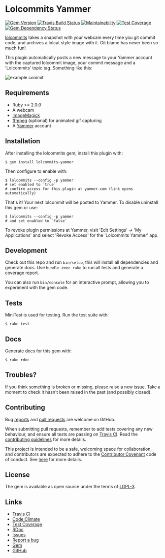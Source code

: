 # Lolcommits Yammer

[![Gem Version](https://img.shields.io/gem/v/lolcommits-yammer.svg?style=flat)](http://rubygems.org/gems/lolcommits-yammer)
[![Travis Build Status](https://travis-ci.org/lolcommits/lolcommits-yammer.svg?branch=master)](https://travis-ci.org/lolcommits/lolcommits-yammer)
[![Maintainability](https://img.shields.io/codeclimate/maintainability/lolcommits/lolcommits-yammer.svg)](https://codeclimate.com/github/lolcommits/lolcommits-yammer/maintainability)
[![Test Coverage](https://img.shields.io/codeclimate/c/lolcommits/lolcommits-yammer.svg)](https://codeclimate.com/github/lolcommits/lolcommits-yammer/test_coverage)
[![Gem Dependency Status](https://gemnasium.com/badges/github.com/lolcommits/lolcommits-yammer.svg)](https://gemnasium.com/github.com/lolcommits/lolcommits-yammer)

[lolcommits](https://lolcommits.github.io/) takes a snapshot with your webcam
every time you git commit code, and archives a lolcat style image with it. Git
blame has never been so much fun!

This plugin automatically posts a new message to your Yammer account with the
captured lolcommit image, your commit message and a 'Lolcommits' topic tag.
Something like this:

![example
commit](https://github.com/lolcommits/lolcommits-yammer/raw/master/assets/images/example-commit.png)


## Requirements

* Ruby >= 2.0.0
* A webcam
* [ImageMagick](http://www.imagemagick.org)
* [ffmpeg](https://www.ffmpeg.org) (optional) for animated gif capturing
* A [Yammer](http://yammer.com) account

## Installation

After installing the lolcommits gem, install this plugin with:

    $ gem install lolcommits-yammer

Then configure to enable with:

    $ lolcommits --config -p yammer
    # set enabled to `true`
    # confirm access for this plugin at yammer.com (link opens automatically)

That's it! Your next lolcommit will be posted to Yammer. To disable uninstall
this gem or use:

    $ lolcommits --config -p yammer
    # and set enabled to `false`

To revoke plugin permissions at Yammer, visit 'Edit Settings' -> 'My
Applications' and select 'Revoke Access' for the 'Lolcommits Yammer' app.

## Development

Check out this repo and run `bin/setup`, this will install all dependencies and
generate docs. Use `bundle exec rake` to run all tests and generate a coverage
report.

You can also run `bin/console` for an interactive prompt, allowing you to
experiment with the gem code.

## Tests

MiniTest is used for testing. Run the test suite with:

    $ rake test

## Docs

Generate docs for this gem with:

    $ rake rdoc

## Troubles?

If you think something is broken or missing, please raise a new
[issue](https://github.com/lolcommits/lolcommits-yammer/issues). Take
a moment to check it hasn't been raised in the past (and possibly closed).

## Contributing

Bug [reports](https://github.com/lolcommits/lolcommits-yammer/issues) and [pull
requests](https://github.com/lolcommits/lolcommits-yammer/pulls) are welcome on
GitHub.

When submitting pull requests, remember to add tests covering any new behaviour,
and ensure all tests are passing on [Travis
CI](https://travis-ci.org/lolcommits/lolcommits-yammer). Read the
[contributing
guidelines](https://github.com/lolcommits/lolcommits-yammer/blob/master/CONTRIBUTING.md)
for more details.

This project is intended to be a safe, welcoming space for collaboration, and
contributors are expected to adhere to the [Contributor
Covenant](http://contributor-covenant.org) code of conduct. See
[here](https://github.com/lolcommits/lolcommits-yammer/blob/master/CODE_OF_CONDUCT.md)
for more details.

## License

The gem is available as open source under the terms of
[LGPL-3](https://opensource.org/licenses/LGPL-3.0).

## Links

* [Travis CI](https://travis-ci.org/lolcommits/lolcommits-yammer)
* [Code Climate](https://codeclimate.com/github/lolcommits/lolcommits-yammer)
* [Test Coverage](https://codeclimate.com/github/lolcommits/lolcommits-yammer/coverage)
* [RDoc](http://rdoc.info/projects/lolcommits/lolcommits-yammer)
* [Issues](http://github.com/lolcommits/lolcommits-yammer/issues)
* [Report a bug](http://github.com/lolcommits/lolcommits-yammer/issues/new)
* [Gem](http://rubygems.org/gems/lolcommits-yammer)
* [GitHub](https://github.com/lolcommits/lolcommits-yammer)
